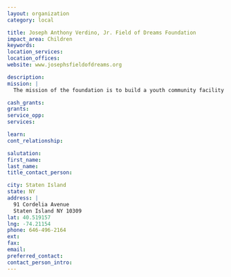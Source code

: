 ```yaml
---
layout: organization
category: local

title: Joseph Anthony Verdino, Jr. Field of Dreams Foundation
impact_area: Children
keywords: 
location_services: 
location_offices: 
website: www.josephsfieldofdreams.org

description: 
mission: |
  The mission of the foundation is to build a youth community facility on Staten Island, comprised of a state of the art outdoor baseball stadium and an indoor instructional facility.  The heart of our mission is to give back to our community which has given us so much.  Joseph's love and passion were baseball.  Wherever Joseph went, he always had his ball and glove with him.  Joseph loved the community that he lived in. Although this is a community based project, the basis of the foundation is to provide athletic opportunities for children that will inspire them in a positive manner.  Our belief is that any cause that benefits children would be a worthy cause for any donor in or outside of our community.

cash_grants: 
grants: 
service_opp: 
services: 

learn: 
cont_relationship: 

salutation: 
first_name: 
last_name: 
title_contact_person: 

city: Staten Island
state: NY
address: |
  91 Cordelia Avenue    
  Staten Island NY 10309
lat: 40.519157
lng: -74.21154
phone: 646-496-2164
ext: 
fax: 
email: 
preferred_contact: 
contact_person_intro: 
---
```

